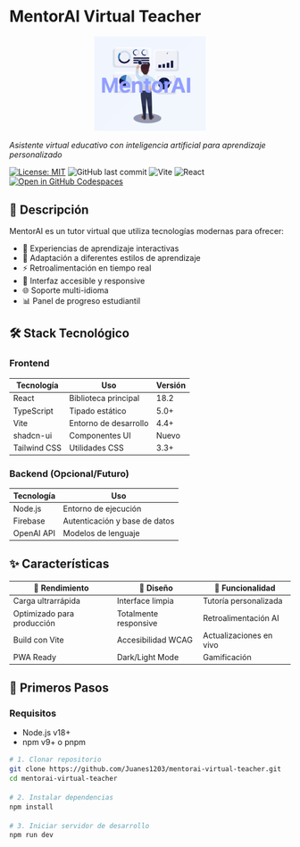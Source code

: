 # MentorAI Virtual Teacher 

<div align="center">
  <img src="mentorai-logo2.png" alt="MentorAI Logo" width="200"/>
</div>

*Asistente virtual educativo con inteligencia artificial para aprendizaje personalizado*

[![License: MIT](https://img.shields.io/badge/License-MIT-blue.svg)](LICENSE)
![GitHub last commit](https://img.shields.io/github/last-commit/Juanes1203/mentorai-virtual-teacher)
![Vite](https://img.shields.io/badge/Vite-4.4.5-646CFF?logo=vite)
![React](https://img.shields.io/badge/React-18.2-61DAFB?logo=react)
[![Open in GitHub Codespaces](https://img.shields.io/badge/Open%20in-GitHub%20Codespaces-blue?logo=github)](https://codespaces.new/Juanes1203/mentorai-virtual-teacher)

## 🌟 Descripción

MentorAI es un tutor virtual que utiliza tecnologías modernas para ofrecer:
- 🎯 Experiencias de aprendizaje interactivas
- 🔄 Adaptación a diferentes estilos de aprendizaje
- ⚡ Retroalimentación en tiempo real
- 📱 Interfaz accesible y responsive
- 🌐 Soporte multi-idioma
- 📊 Panel de progreso estudiantil

## 🛠 Stack Tecnológico

### Frontend
| Tecnología       | Uso                          | Versión |
|------------------|------------------------------|---------|
| React           | Biblioteca principal         | 18.2    |
| TypeScript      | Tipado estático              | 5.0+    |
| Vite            | Entorno de desarrollo        | 4.4+    |
| shadcn-ui       | Componentes UI               | Nuevo   |
| Tailwind CSS    | Utilidades CSS               | 3.3+    |

### Backend (Opcional/Futuro)
| Tecnología       | Uso                          |
|------------------|------------------------------|
| Node.js         | Entorno de ejecución        |
| Firebase        | Autenticación y base de datos|
| OpenAI API      | Modelos de lenguaje         |

## ✨ Características

<div align="center">

| 🚀 Rendimiento | 🎨 Diseño | 🔧 Funcionalidad |
|---------------|----------|------------------|
| Carga ultrarrápida | Interface limpia | Tutoría personalizada |
| Optimizado para producción | Totalmente responsive | Retroalimentación AI |
| Build con Vite | Accesibilidad WCAG | Actualizaciones en vivo |
| PWA Ready     | Dark/Light Mode | Gamificación |

</div>

## 🚀 Primeros Pasos

### Requisitos
- Node.js v18+
- npm v9+ o pnpm

```bash
# 1. Clonar repositorio
git clone https://github.com/Juanes1203/mentorai-virtual-teacher.git
cd mentorai-virtual-teacher

# 2. Instalar dependencias
npm install

# 3. Iniciar servidor de desarrollo
npm run dev
